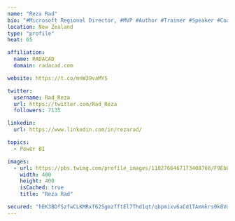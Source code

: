 ```yaml
---
name: "Reza Rad"
bio: "#Microsoft Regional Director, #MVP #Author #Trainer #Speaker #Coach #Consultant #PowerBI "
location: New Zealand
type: "profile"
heat: 65

affiliation:
  name: RADACAD
  domain: radacad.com

website: https://t.co/mnW39vaMYS

twitter:
  username: Rad_Reza
  url: https://twitter.com/Rad_Reza
  followers: 7135

linkedin:
  url: https://www.linkedin.com/in/rezarad/

topics:
  - Power BI

images:
  - url: https://pbs.twimg.com/profile_images/1102766467173408768/F9EbQENa_400x400.png
    width: 400
    height: 400
    isCached: true
    title: "Reza Rad"

secured: "hEK3BDfSzfwCLKMRxf62SgmzfftEl7Thd1qt/qbpmixv6aCd1TAmmkrs0k8VdLq2WSH6D+Guy7Op1CWdLKnY6t6jM1N8xR8GX5EuM0/7FRvMUEQiEZPgKKbrZGue4Tnoe+/H0hXBnSRHLd9lCardihb7js7GEcF13AbEUaW7TFBJzfjVJtPj6EC3ycmeDRakJWWXaUn/ZJeYlARtlm/l7CTY2m5x8DGIONa3OI70dt+w+cREeszxjvXau4QGihZ8alxRUhzy3DRzV4XV4lfx9mFZIJJLaA8cQ+qOpnFNTFX/FisvuD2TbjtcRZrqzsdt994FJ57MeaVZvWVUNbDoxAEYP8hyB1Py9Xgr5vWy68GbFm4A1ZfARezubba0Q1yxK2ePtzc8cJfBHj+VhCIO9lW+gACBJe+6nGxDT6Ai+4M=;WZLG/JlZMXarVVExc0wlnA=="
---
```


